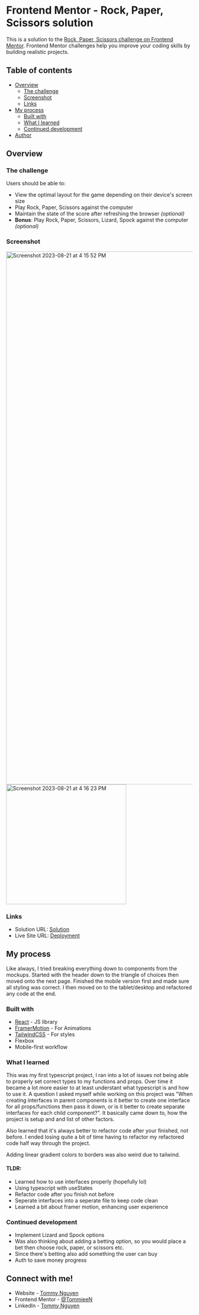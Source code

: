 # Frontend Mentor - Rock, Paper, Scissors solution

This is a solution to the [Rock, Paper, Scissors challenge on Frontend Mentor](https://www.frontendmentor.io/challenges/rock-paper-scissors-game-pTgwgvgH). Frontend Mentor challenges help you improve your coding skills by building realistic projects. 

## Table of contents

- [Overview](#overview)
  - [The challenge](#the-challenge)
  - [Screenshot](#screenshot)
  - [Links](#links)
- [My process](#my-process)
  - [Built with](#built-with)
  - [What I learned](#what-i-learned)
  - [Continued development](#continued-development)
- [Author](#author)

## Overview

### The challenge

Users should be able to:

- View the optimal layout for the game depending on their device's screen size
- Play Rock, Paper, Scissors against the computer
- Maintain the state of the score after refreshing the browser _(optional)_
- **Bonus**: Play Rock, Paper, Scissors, Lizard, Spock against the computer _(optional)_

### Screenshot

<img width="1440" alt="Screenshot 2023-08-21 at 4 15 52 PM" src="https://github.com/TommieeN/rock-paper-scissors/assets/123577810/7e13d388-f277-4f9a-b0b9-fe492a8cfc74">

<img width="324" alt="Screenshot 2023-08-21 at 4 16 23 PM" src="https://github.com/TommieeN/rock-paper-scissors/assets/123577810/9bc28de5-1e0f-47eb-a5ba-c1525d320d81">

### Links

- Solution URL: [Solution](https://www.frontendmentor.io/solutions/rock-paper-scissors-typescript-react-tailwindcss-and-framermotion-Q3KLoU_J9k)
- Live Site URL: [Deployment](https://rock-paper-scissors-tommy.netlify.app/)

## My process

Like always, I tried breaking everything down to components from the mockups. Started with the header down to the triangle of choices then moved onto the next page. Finished the mobile version first and made sure all styling was correct. I then moved on to the tablet/desktop and refactored any code at the end.

### Built with

- [React](https://reactjs.org/) - JS library
- [FramerMotion](https://www.framer.com/motion/) - For Animations
- [TailwindCSS](https://tailwindcss.com/) - For styles
- Flexbox
- Mobile-first workflow

### What I learned

This was my first typescript project, I ran into a lot of issues not being able to properly set correct types to my functions and props. Over time it became a lot more easier to at least understant what typescript is and how to use it. A question I asked myself while working on this project was "When creating interfaces in parent components is it better to create one interface for all props/functions then pass it down, or is it better to create separate interfaces for each child component?". It basically came down to, how the project is setup and and list of other factors. 

Also learned that it's always better to refactor code after your finished, not before. I ended losing quite a bit of time having to refactor my refactored code half way through the project.

Adding linear gradient colors to borders was also weird due to tailwind. 

#### TLDR:
- Learned how to use interfaces properly (hopefully lol)
- Using typescript with useStates
- Refactor code after you finish not before
- Seperate interfaces into a seperate file to keep code clean
- Learned a bit about framer motion, enhancing user experience

### Continued development

- Implement Lizard and Spock options
- Was also thinking about adding a betting option, so you would place a bet then choose rock, paper, or scissors etc.
- Since there's betting also add something the user can buy
- Auth to save money progress

## Connect with me!

- Website - [Tommy Nguyen](https://tommy-js.com/)
- Frontend Mentor - [@TommieeN](https://www.frontendmentor.io/profile/TommieeN)
- LinkedIn - [Tommy Nguyen](https://www.linkedin.com/in/tommy-nguyenn/)

